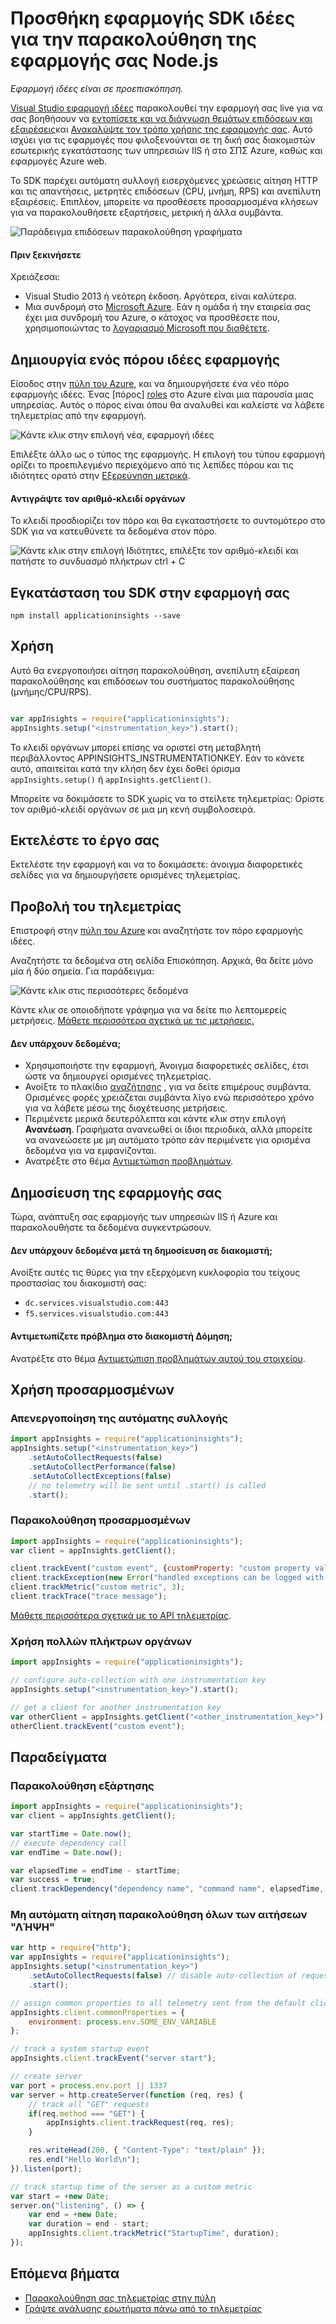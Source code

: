 <properties
    pageTitle="Προσθήκη εφαρμογής SDK ιδέες για την παρακολούθηση της εφαρμογής σας Node.js | Microsoft Azure"
    description="Ανάλυση χρήσης, διαθεσιμότητα και την απόδοση της εσωτερικής εγκατάστασης ή την εφαρμογή web Microsoft Azure με εφαρμογή ιδέες σας."
    services="application-insights"
    documentationCenter=""
    authors="alancameronwills"
    manager="douge"/>

<tags
    ms.service="application-insights"
    ms.workload="tbd"
    ms.tgt_pltfrm="ibiza"
    ms.devlang="na"
    ms.topic="get-started-article"
    ms.date="08/30/2016"
    ms.author="awills"/>


# <a name="add-application-insights-sdk-to-monitor-your-nodejs-app"></a>Προσθήκη εφαρμογής SDK ιδέες για την παρακολούθηση της εφαρμογής σας Node.js

*Εφαρμογή ιδέες είναι σε προεπισκόπηση.*

[Visual Studio εφαρμογή ιδέες](app-insights-overview.md) παρακολουθεί την εφαρμογή σας live για να σας βοηθήσουν να [εντοπίσετε και να διάγνωση θεμάτων επιδόσεων και εξαιρέσεις](app-insights-detect-triage-diagnose.md)και [Ανακαλύψτε τον τρόπο χρήσης της εφαρμογής σας](app-insights-overview-usage.md). Αυτό ισχύει για τις εφαρμογές που φιλοξενούνται σε τη δική σας διακομιστών εσωτερικής εγκατάστασης των υπηρεσιών IIS ή στο ΣΠΣ Azure, καθώς και εφαρμογές Azure web.



Το SDK παρέχει αυτόματη συλλογή εισερχόμενες χρεώσεις αίτηση HTTP και τις απαντήσεις, μετρητές επιδόσεων (CPU, μνήμη, RPS) και ανεπίλυτη εξαιρέσεις. Επιπλέον, μπορείτε να προσθέσετε προσαρμοσμένα κλήσεων για να παρακολουθήσετε εξαρτήσεις, μετρική ή άλλα συμβάντα.

![Παράδειγμα επιδόσεων παρακολούθηση γραφήματα](./media/app-insights-nodejs/10-perf.png)


#### <a name="before-you-start"></a>Πριν ξεκινήσετε

Χρειάζεσαι:

* Visual Studio 2013 ή νεότερη έκδοση. Αργότερα, είναι καλύτερα.
* Μια συνδρομή στο [Microsoft Azure](http://azure.com). Εάν η ομάδα ή την εταιρεία σας έχει μια συνδρομή του Azure, ο κάτοχος να προσθέσετε που, χρησιμοποιώντας το [λογαριασμό Microsoft που διαθέτετε](http://live.com).

## <a name="add"></a>Δημιουργία ενός πόρου ιδέες εφαρμογής

Είσοδος στην [πύλη του Azure][portal], και να δημιουργήσετε ένα νέο πόρο εφαρμογής ιδέες. Ένας [πόρος] [ roles] στο Azure είναι μια παρουσία μιας υπηρεσίας. Αυτός ο πόρος είναι όπου θα αναλυθεί και καλείστε να λάβετε τηλεμετρίας από την εφαρμογή.

![Κάντε κλικ στην επιλογή νέα, εφαρμογή ιδέες](./media/app-insights-nodejs/01-new-asp.png)

Επιλέξτε άλλο ως ο τύπος της εφαρμογής. Η επιλογή του τύπου εφαρμογή ορίζει το προεπιλεγμένο περιεχόμενο από τις λεπίδες πόρου και τις ιδιότητες ορατό στην [Εξερεύνηση μετρικά][metrics].

#### <a name="copy-the-instrumentation-key"></a>Αντιγράψτε τον αριθμό-κλειδί οργάνων

Το κλειδί προσδιορίζει τον πόρο και θα εγκαταστήσετε το συντομότερο στο SDK για να κατευθύνετε τα δεδομένα στον πόρο.

![Κάντε κλικ στην επιλογή Ιδιότητες, επιλέξτε τον αριθμό-κλειδί και πατήστε το συνδυασμό πλήκτρων ctrl + C](./media/app-insights-nodejs/02-props-asp.png)


## <a name="sdk"></a>Εγκατάσταση του SDK στην εφαρμογή σας

```
npm install applicationinsights --save
```

## <a name="usage"></a>Χρήση

Αυτό θα ενεργοποιήσει αίτηση παρακολούθηση, ανεπίλυτη εξαίρεση παρακολούθησης και επιδόσεων του συστήματος παρακολούθησης (μνήμης/CPU/RPS).

```javascript

var appInsights = require("applicationinsights");
appInsights.setup("<instrumentation_key>").start();
```

Το κλειδί οργάνων μπορεί επίσης να οριστεί στη μεταβλητή περιβάλλοντος APPINSIGHTS_INSTRUMENTATIONKEY. Εάν το κάνετε αυτό, απαιτείται κατά την κλήση δεν έχει δοθεί όρισμα `appInsights.setup()` ή `appInsights.getClient()`.

Μπορείτε να δοκιμάσετε το SDK χωρίς να το στείλετε τηλεμετρίας: Ορίστε τον αριθμό-κλειδί οργάνων σε μια μη κενή συμβολοσειρά.


## <a name="run"></a>Εκτελέστε το έργο σας

Εκτελέστε την εφαρμογή και να το δοκιμάσετε: άνοιγμα διαφορετικές σελίδες για να δημιουργήσετε ορισμένες τηλεμετρίας.


## <a name="monitor"></a>Προβολή του τηλεμετρίας

Επιστροφή στην [πύλη του Azure](https://portal.azure.com) και αναζητήστε τον πόρο εφαρμογής ιδέες.


Αναζητήστε τα δεδομένα στη σελίδα Επισκόπηση. Αρχικά, θα δείτε μόνο μία ή δύο σημεία. Για παράδειγμα:

![Κάντε κλικ στις περισσότερες δεδομένα](./media/app-insights-nodejs/12-first-perf.png)

Κάντε κλικ σε οποιοδήποτε γράφημα για να δείτε πιο λεπτομερείς μετρήσεις. [Μάθετε περισσότερα σχετικά με τις μετρήσεις.][perf]

#### <a name="no-data"></a>Δεν υπάρχουν δεδομένα;

* Χρησιμοποιήστε την εφαρμογή, Άνοιγμα διαφορετικές σελίδες, έτσι ώστε να δημιουργεί ορισμένες τηλεμετρίας.
* Ανοίξτε το πλακίδιο [αναζήτησης](app-insights-diagnostic-search.md) , για να δείτε επιμέρους συμβάντα. Ορισμένες φορές χρειάζεται συμβάντα λίγο ενώ περισσότερο χρόνο για να λάβετε μέσω της διοχέτευσης μετρήσεις.
* Περιμένετε μερικά δευτερόλεπτα και κάντε κλικ στην επιλογή **Ανανέωση**. Γραφήματα ανανεωθεί οι ίδιοι περιοδικά, αλλά μπορείτε να ανανεώσετε με μη αυτόματο τρόπο εάν περιμένετε για ορισμένα δεδομένα για να εμφανίζονται.
* Ανατρέξτε στο θέμα [Αντιμετώπιση προβλημάτων][qna].

## <a name="publish-your-app"></a>Δημοσίευση της εφαρμογής σας

Τώρα, ανάπτυξη σας εφαρμογής των υπηρεσιών IIS ή Azure και παρακολουθήστε τα δεδομένα συγκεντρώσουν.


#### <a name="no-data-after-you-publish-to-your-server"></a>Δεν υπάρχουν δεδομένα μετά τη δημοσίευση σε διακομιστή;

Ανοίξτε αυτές τις θύρες για την εξερχόμενη κυκλοφορία του τείχους προστασίας του διακομιστή σας:

+ `dc.services.visualstudio.com:443`
+ `f5.services.visualstudio.com:443`


#### <a name="trouble-on-your-build-server"></a>Αντιμετωπίζετε πρόβλημα στο διακομιστή Δόμηση;

Ανατρέξτε στο θέμα [Αντιμετώπιση προβλημάτων αυτού του στοιχείου](app-insights-asp-net-troubleshoot-no-data.md#NuGetBuild).



## <a name="customized-usage"></a>Χρήση προσαρμοσμένων 

### <a name="disabling-auto-collection"></a>Απενεργοποίηση της αυτόματης συλλογής

```javascript
import appInsights = require("applicationinsights");
appInsights.setup("<instrumentation_key>")
    .setAutoCollectRequests(false)
    .setAutoCollectPerformance(false)
    .setAutoCollectExceptions(false)
    // no telemetry will be sent until .start() is called
    .start();
```

### <a name="custom-monitoring"></a>Παρακολούθηση προσαρμοσμένων

```javascript
import appInsights = require("applicationinsights");
var client = appInsights.getClient();

client.trackEvent("custom event", {customProperty: "custom property value"});
client.trackException(new Error("handled exceptions can be logged with this method"));
client.trackMetric("custom metric", 3);
client.trackTrace("trace message");
```

[Μάθετε περισσότερα σχετικά με το API τηλεμετρίας](app-insights-api-custom-events-metrics.md).

### <a name="using-multiple-instrumentation-keys"></a>Χρήση πολλών πλήκτρων οργάνων

```javascript
import appInsights = require("applicationinsights");

// configure auto-collection with one instrumentation key
appInsights.setup("<instrumentation_key>").start();

// get a client for another instrumentation key
var otherClient = appInsights.getClient("<other_instrumentation_key>");
otherClient.trackEvent("custom event");
```

## <a name="examples"></a>Παραδείγματα

### <a name="tracking-dependency"></a>Παρακολούθηση εξάρτησης

```javascript
import appInsights = require("applicationinsights");
var client = appInsights.getClient();

var startTime = Date.now();
// execute dependency call
var endTime = Date.now();

var elapsedTime = endTime - startTime;
var success = true;
client.trackDependency("dependency name", "command name", elapsedTime, success);
```



### <a name="manual-request-tracking-of-all-get-requests"></a>Μη αυτόματη αίτηση παρακολούθηση όλων των αιτήσεων "ΛΉΨΗ"

```javascript
var http = require("http");
var appInsights = require("applicationinsights");
appInsights.setup("<instrumentation_key>")
    .setAutoCollectRequests(false) // disable auto-collection of requests for this example
    .start();

// assign common properties to all telemetry sent from the default client
appInsights.client.commonProperties = {
    environment: process.env.SOME_ENV_VARIABLE
};

// track a system startup event
appInsights.client.trackEvent("server start");

// create server
var port = process.env.port || 1337
var server = http.createServer(function (req, res) {
    // track all "GET" requests
    if(req.method === "GET") {
        appInsights.client.trackRequest(req, res);
    }

    res.writeHead(200, { "Content-Type": "text/plain" });
    res.end("Hello World\n");
}).listen(port);

// track startup time of the server as a custom metric
var start = +new Date;
server.on("listening", () => {
    var end = +new Date;
    var duration = end - start;
    appInsights.client.trackMetric("StartupTime", duration);
});
```

## <a name="next-steps"></a>Επόμενα βήματα

* [Παρακολούθηση σας τηλεμετρίας στην πύλη](app-insights-dashboards.md)
* [Γράψτε ανάλυσης ερωτήματα πάνω από το τηλεμετρίας](app-insights-analytics-tour.md)



<!--Link references-->

[knowUsers]: app-insights-overview-usage.md
[metrics]: app-insights-metrics-explorer.md
[perf]: app-insights-web-monitor-performance.md
[portal]: http://portal.azure.com/
[qna]: app-insights-troubleshoot-faq.md
[roles]: app-insights-resources-roles-access-control.md
